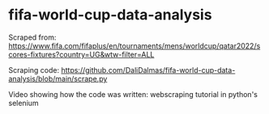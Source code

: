 # fifa-world-cup-data-analysis

Scraped from: https://www.fifa.com/fifaplus/en/tournaments/mens/worldcup/qatar2022/scores-fixtures?country=UG&wtw-filter=ALL

Scraping code: https://github.com/DaliDalmas/fifa-world-cup-data-analysis/blob/main/scrape.py

Video showing how the code was written: webscraping tutorial in python's selenium